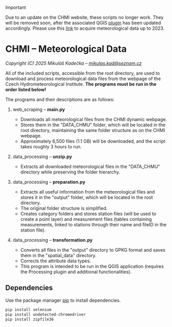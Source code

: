 > [!IMPORTANT]
> Due to an update on the CHMI website, these scripts no longer work. They will be removed soon, after the associated QGIS [plugin](https://plugins.qgis.org/plugins/CHMU_weatherDataProcessing/) has been updated accordingly. Please use this [link](https://drive.google.com/file/d/1dbbK2epZS3zD6mZmuCwLPefkjufGlANQ/view?usp=sharing) to acquire meteorological data up to 2023.

# CHMI – Meteorological Data

*Copyright (C) 2025  Mikuláš Kadečka – mikulas.kad@seznam.cz*

All of the included scripts, accessible from the root directory, are used to download and process meteorological data files from the webpage of the Czech Hydrometeorological Institute. **The programs must be run in the order listed below!**

The programs and their descriptions are as follows:

1. web_scraping – **main.py** 

   - Downloads all meteorological files from the CHMI dynamic webpage.
   - Stores them in the "DATA_CHMU" folder, which will be located in the root directory, maintaining the same folder structure as on the CHMI webpage.
   - Approximately 6,500 files (1.1 GB) will be downloaded, and the script takes roughly 3 hours to run.

2. data_processing – **unzip.py**
   
   - Extracts all downloaded meteorological files in the "DATA_CHMU" directory while preserving the folder hierarchy.

3. data_processing – **preparation.py** 
   
   - Extracts all useful information from the meteorological files and stores it in the "output" folder, which will be located in the root directory.
   - The original folder structure is simplified.
   - Creates category folders and stores station files (will be used to create a point layer) and measurement files (tables containing measurements, linked to stations through their name and fileID in the station file).

4. data_processing – **transformation.py**
   
   - Converts all files in the "output" directory to GPKG format and saves them in the "spatial_data" directory.
   - Corrects the attribute data types.
   - This program is intended to be run in the QGIS application (requires the Processing plugin and additional functionalities).

## Dependencies

Use the package manager [pip](https://pip.pypa.io/en/stable/) to install dependencies.

```bash
pip install selenium
pip install undetected-chromedriver
pip install zipfile36
```